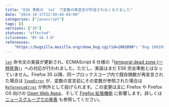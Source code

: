 ```yaml
---
title: "ES6 準拠の `let` で変数の再宣言が許容されなくなりました"
date: "2014-10-17T22:50:44-04:00"
categories: ["javascript"]
tags: []
versions: ["35"]
statuses: "affected"
cclicense: "BY-SA 3.0"
references:
    "https://bugzilla.mozilla.org/show_bug.cgi?id=1001090": "Bug 1001090 – Implement ES6 \"temporal dead zone\" for let"
---
```

[`let`](https://developer.mozilla.org/ja/docs/Web/JavaScript/Reference/Statements/let) 命令文の実装が更新され、ECMAScript 6 仕様の「[temporal dead zone (一時死角)](https://developer.mozilla.org/ja/docs/Web/JavaScript/Reference/Statements/let#Temporal_dead_zone_and_errors_with_let)」への対応が行われました。ただし、実装はまだ ES6 完全準拠とはなっていません。Firefox 35 以降、同一ブロックスコープ内で既存関数が再宣言された場合は [`TypeError`](https://developer.mozilla.org/ja/docs/Web/JavaScript/Reference/Global_Objects/TypeError) が、変数の宣言前にその変数が参照された場合は [`ReferenceError`](https://developer.mozilla.org/ja/docs/JavaScript/Reference/Global_Objects/ReferenceError) が例外として投げられます。この変更は主に Firefox や Firefox OS 向けの [Open Web Apps](https://developer.mozilla.org/ja/docs/Web/Apps)、そして [Firefox 拡張機能](https://developer.mozilla.org/ja/docs/Mozilla/Add-ons) に影響します。詳しくは [ニュースグループでの発表](https://groups.google.com/forum/#!topic/mozilla.dev.platform/tezdW299Zds) も参照してください。
